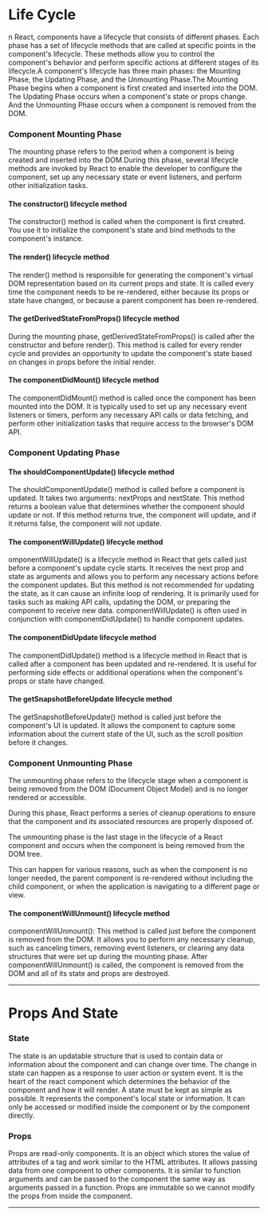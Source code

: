 <h1>Life Cycle</h1>
<p>n React, components have a lifecycle that consists of different phases. Each phase has a set of lifecycle methods that are called at specific points in the component's lifecycle. These methods allow you to control the component's behavior and perform specific actions at different stages of its lifecycle.A component's lifecycle has three main phases: the Mounting Phase, the Updating Phase, and the Unmounting Phase.The Mounting Phase begins when a component is first created and inserted into the DOM. The Updating Phase occurs when a component's state or props change. And the Unmounting Phase occurs when a component is removed from the DOM.</p>
<h3>Component Mounting Phase</h3>
<p>The mounting phase refers to the period when a component is being created and inserted into the DOM.During this phase, several lifecycle methods are invoked by React to enable the developer to configure the component, set up any necessary state or event listeners, and perform other initialization tasks.</p>
<h4>The constructor() lifecycle method</h4>
<p>The constructor() method is called when the component is first created. You use it to initialize the component's state and bind methods to the component's instance.</p>

<h4>The render() lifecycle method</h4>
<p>The render() method is responsible for generating the component's virtual DOM representation based on its current props and state. It is called every time the component needs to be re-rendered, either because its props or state have changed, or because a parent component has been re-rendered.</p>

<h4>The getDerivedStateFromProps() lifecycle method</h4>
<p>During the mounting phase, getDerivedStateFromProps() is called after the constructor and before render(). This method is called for every render cycle and provides an opportunity to update the component's state based on changes in props before the initial render.</p>

<h4>The componentDidMount() lifecycle method</h4>
<p>The componentDidMount() method is called once the component has been mounted into the DOM. It is typically used to set up any necessary event listeners or timers, perform any necessary API calls or data fetching, and perform other initialization tasks that require access to the browser's DOM API.</p>

<h3>Component Updating Phase</h3>
<h4>The shouldComponentUpdate() lifecycle method</h4>
<p>The shouldComponentUpdate()  method is called before a component is updated. It takes two arguments: nextProps and nextState. This method returns a boolean value that determines whether the component should update or not. If this method returns true, the component will update, and if it returns false, the component will not update.</p>

<h4>The componentWillUpdate() lifecycle method</h4>
<p>omponentWillUpdate() is a lifecycle method in React that gets called just before a component's update cycle starts. It receives the next prop and state as arguments and allows you to perform any necessary actions before the component updates. But this method is not recommended for updating the state, as it can cause an infinite loop of rendering. It is primarily used for tasks such as making API calls, updating the DOM, or preparing the component to receive new data. componentWillUpdate() is often used in conjunction with componentDidUpdate() to handle component updates.</p>

<h4>The componentDidUpdate lifecycle method</h4>
<p>The componentDidUpdate() method is a lifecycle method in React that is called after a component has been updated and re-rendered. It is useful for performing side effects or additional operations when the component's props or state have changed.</p>

<h4>The getSnapshotBeforeUpdate lifecycle method</h4>
<p>The getSnapshotBeforeUpdate() method is called just before the component's UI is updated. It allows the component to capture some information about the current state of the UI, such as the scroll position before it changes.</p>

<h3>Component Unmounting Phase</h3>
<p>The unmounting phase refers to the lifecycle stage when a component is being removed from the DOM (Document Object Model) and is no longer rendered or accessible.

During this phase, React performs a series of cleanup operations to ensure that the component and its associated resources are properly disposed of.

The unmounting phase is the last stage in the lifecycle of a React component and occurs when the component is being removed from the DOM tree.

This can happen for various reasons, such as when the component is no longer needed, the parent component is re-rendered without including the child component, or when the application is navigating to a different page or view.</p>

<h4>The componentWillUnmount() lifecycle method</h4>
<p>componentWillUnmount(): This method is called just before the component is removed from the DOM. It allows you to perform any necessary cleanup, such as canceling timers, removing event listeners, or clearing any data structures that were set up during the mounting phase.
After componentWillUnmount() is called, the component is removed from the DOM and all of its state and props are destroyed.</p>

<hr/>

<h1> Props And State</h1>
<h3>State</h3>
<p>The state is an updatable structure that is used to contain data or information about the component and can change over time. The change in state can happen as a response to user action or system event. It is the heart of the react component which determines the behavior of the component and how it will render. A state must be kept as simple as possible. It represents the component's local state or information. It can only be accessed or modified inside the component or by the component directly.</p>

<h3>Props</h3>
<p>Props are read-only components. It is an object which stores the value of attributes of a tag and work similar to the HTML attributes. It allows passing data from one component to other components. It is similar to function arguments and can be passed to the component the same way as arguments passed in a function. Props are immutable so we cannot modify the props from inside the component.</p>

<hr/>













